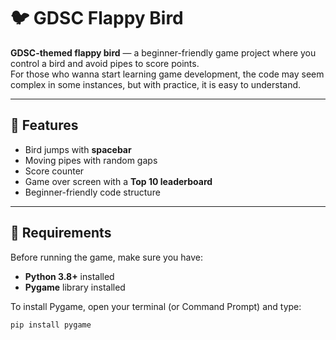 # 🐦 GDSC Flappy Bird

**GDSC-themed flappy bird** — a beginner-friendly game project where you control a bird and avoid pipes to score points.  
For those who wanna start learning game development, the code may seem complex in some instances, but with practice, it is easy to understand.

---

## 📌 Features
- Bird jumps with **spacebar**
- Moving pipes with random gaps
- Score counter
- Game over screen with a **Top 10 leaderboard**
- Beginner-friendly code structure

---

## 🎯 Requirements

Before running the game, make sure you have:
- **Python 3.8+** installed  
- **Pygame** library installed  

To install Pygame, open your terminal (or Command Prompt) and type:
```bash
pip install pygame
